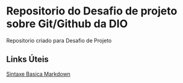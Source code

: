# Repositorio do Desafio de projeto sobre Git/Github da DIO
Repositorio criado para Desafio de Projeto

## Links Úteis 
[Sintaxe Basica Markdown](https://www.markdownguide.org/basic-syntax/)
